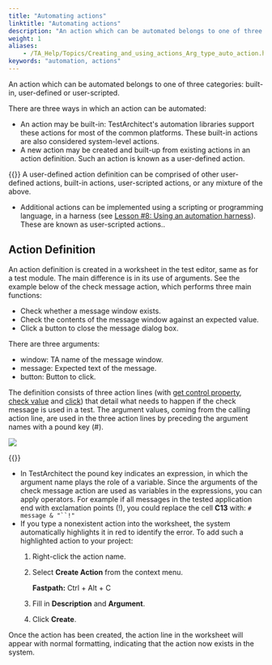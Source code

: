 ```yaml
--- 
title: "Automating actions"
linktitle: "Automating actions"
description: "An action which can be automated belongs to one of three categories: built-in, user-defined or user-scripted."
weight: 1
aliases: 
    - /TA_Help/Topics/Creating_and_using_actions_Arg_type_auto_action.html
keywords: "automation, actions"
---
```


An action which can be automated belongs to one of three categories: built-in, user-defined or user-scripted.

There are three ways in which an action can be automated:

-   An action may be built-in: TestArchitect's automation libraries support these actions for most of the common platforms. These built-in actions are also considered system-level actions.
-   A new action may be created and built-up from existing actions in an action definition. Such an action is known as a user-defined action.

{{<note>}} A user-defined action definition can be comprised of other user-defined actions, built-in actions, user-scripted actions, or any mixture of the above.

-   Additional actions can be implemented using a scripting or programming language, in a harness \(see [Lesson \#8: Using an automation harness](/TA_Tutorials/Topics/Tutorial_Scripting_actions_in_other_languages.html)\). These are known as user-scripted actions..

## Action Definition

An action definition is created in a worksheet in the test editor, same as for a test module. The main difference is in its use of arguments. See the example below of the check message action, which performs three main functions:

-   Check whether a message window exists.
-   Check the contents of the message window against an expected value.
-   Click a button to close the message dialog box.

There are three arguments:

-   window: TA name of the message window.
-   message: Expected text of the message.
-   button: Button to click.

The definition consists of three action lines \(with [get control property](/TA_Automation/Topics/bia_get_control_property.html), [check value](/TA_Automation/Topics/bia_check_value.html) and [click](/TA_Automation/Topics/bia_click.html)\) that detail what needs to happen if the check message is used in a test. The argument values, coming from the calling action line, are used in the three action lines by preceding the argument names with a pound key \(\#\).

![](/images/TA_Help/Images/Action_check_message.png)

{{<note>}}

-   In TestArchitect the pound key indicates an expression, in which the argument name plays the role of a variable. Since the arguments of the check message action are used as variables in the expressions, you can apply operators. For example if all messages in the tested application end with exclamation points \(!\), you could replace the cell **C13** with: `# message & "``!"`
-   If you type a nonexistent action into the worksheet, the system automatically highlights it in red to identify the error. To add such a highlighted action to your project:
    1.  Right-click the action name.
    2.  Select **Create Action** from the context menu.

        **Fastpath:** Ctrl + Alt + C

    3.  Fill in **Description** and **Argument**.
    4.  Click **Create**.

Once the action has been created, the action line in the worksheet will appear with normal formatting, indicating that the action now exists in the system.


